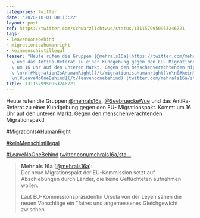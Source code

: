 ```yaml
---
categories: twitter
date: '2020-10-01 08:13:22'
layout: post
ref: https://twitter.com/schwarzlichtwue/status/1311579950953246721
tags:
- leavenoonebehind
- migrationisahumanright
- keinmenschistillegal
teaser: "Heute rufen die Gruppen [@mehrals16a](https://twitter.com/mehrals16a), [@SeebrueckeWue](https://twitter.com/SeebrueckeWue)\
  \ und das AntiRa-Referat zu einer Kundgebung gegen den EU- Migrationspakt. Kommt\
  \ um 16 Uhr auf den unteren Markt. Gegen den menschenverachtenden Migrationspakt!\
  \ \n\n[#MigrationIsAHumanRight](/t/migrationisahumanright)\n\n[#keinMenschIstIllegal](/t/keinmenschistillegal)\n\
  \n[#LeaveNoOneBehind](/t/leavenoonebehind) [twitter.com/mehrals16a/sta\u2026](https://twitter.com/mehrals16a/status/1311377716202164225)"
title: 1311579950953246721
---
```

Heute rufen die Gruppen [@mehrals16a](https://twitter.com/mehrals16a), [@SeebrueckeWue](https://twitter.com/SeebrueckeWue) und das AntiRa-Referat zu einer Kundgebung gegen den EU- Migrationspakt. Kommt um 16 Uhr auf den unteren Markt. Gegen den menschenverachtenden Migrationspakt! 

[#MigrationIsAHumanRight](/t/migrationisahumanright)

[#keinMenschIstIllegal](/t/keinmenschistillegal)

[#LeaveNoOneBehind](/t/leavenoonebehind) [twitter.com/mehrals16a/sta…](https://twitter.com/mehrals16a/status/1311377716202164225)
> <b>Mehr als 16a</b> ([@mehrals16a](https://twitter.com/mehrals16a)):  
>Der neue Migrationspakt der EU-Kommission setzt auf Abschiebungen durch Länder, die keine Geflüchteten aufnehmen wollen.   
>  
>Laut EU-Kommissionspräsidentin Ursula von der Leyen sähen die neuen Vorschläge ein "faires und angemessenes Gleichgewicht zwischen   


